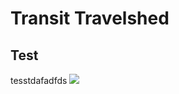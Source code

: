 # Transit Travelshed
## Test
tesstdafadfds
<a href='https://nycplanning.github.io/td-travelshed/webapp/dist'><img src='https://github.com/NYCPlanning/td-travelshed/blob/master/webapp/dist/img/cover.png'> </a>

